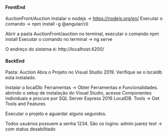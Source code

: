 #### FrontEnd
AuctionFront/Auction
Instalar o nodejs -> https://nodejs.org/en/
Executar o comando -> npm install -g @angular/cli

Abrir a pasta AuctionFront/auction no terminal, executar o comando npm install
Executar o comando no terminal -> ng serve

O endreço do sistema é: http://localhost:4200/

#### BackEnd
Pasta: Auction
Abra o Projeto no Visual Studio 2019.
Verifique se o localdb esta instalado.

Instalar o localDb:
Ferramentas -> Obter Ferramentas e Funcionalidades. abrindo o setup de instalação do Visual Studio, acesse Componentes individuais e procure por SQL Server Express 2016 LocalDB.
Tools -> Get Tools and Features

Executar o projeto e aguardar alguns segundos.

Todos usuários possuem a senha 1234.
São os logins:
admin
juarez
test -> com status desabilitado
